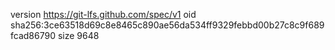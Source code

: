 version https://git-lfs.github.com/spec/v1
oid sha256:3ce63518d69c8e8465c890ae56da534ff9329febbd00b27c8c9f689fcad86790
size 9648
